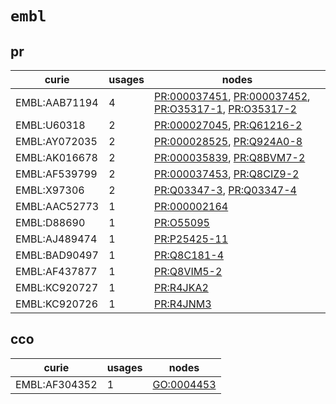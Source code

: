 # `embl`

## pr

| curie         |   usages | nodes                                                                                                                                                                                                                                          |
|---------------|----------|------------------------------------------------------------------------------------------------------------------------------------------------------------------------------------------------------------------------------------------------|
| EMBL:AAB71194 |        4 | [PR:000037451](http://purl.obolibrary.org/obo/PR_000037451), [PR:000037452](http://purl.obolibrary.org/obo/PR_000037452), [PR:O35317-1](http://purl.obolibrary.org/obo/PR_O35317-1), [PR:O35317-2](http://purl.obolibrary.org/obo/PR_O35317-2) |
| EMBL:U60318   |        2 | [PR:000027045](http://purl.obolibrary.org/obo/PR_000027045), [PR:Q61216-2](http://purl.obolibrary.org/obo/PR_Q61216-2)                                                                                                                         |
| EMBL:AY072035 |        2 | [PR:000028525](http://purl.obolibrary.org/obo/PR_000028525), [PR:Q924A0-8](http://purl.obolibrary.org/obo/PR_Q924A0-8)                                                                                                                         |
| EMBL:AK016678 |        2 | [PR:000035839](http://purl.obolibrary.org/obo/PR_000035839), [PR:Q8BVM7-2](http://purl.obolibrary.org/obo/PR_Q8BVM7-2)                                                                                                                         |
| EMBL:AF539799 |        2 | [PR:000037453](http://purl.obolibrary.org/obo/PR_000037453), [PR:Q8CIZ9-2](http://purl.obolibrary.org/obo/PR_Q8CIZ9-2)                                                                                                                         |
| EMBL:X97306   |        2 | [PR:Q03347-3](http://purl.obolibrary.org/obo/PR_Q03347-3), [PR:Q03347-4](http://purl.obolibrary.org/obo/PR_Q03347-4)                                                                                                                           |
| EMBL:AAC52773 |        1 | [PR:000002164](http://purl.obolibrary.org/obo/PR_000002164)                                                                                                                                                                                    |
| EMBL:D88690   |        1 | [PR:O55095](http://purl.obolibrary.org/obo/PR_O55095)                                                                                                                                                                                          |
| EMBL:AJ489474 |        1 | [PR:P25425-11](http://purl.obolibrary.org/obo/PR_P25425-11)                                                                                                                                                                                    |
| EMBL:BAD90497 |        1 | [PR:Q8C181-4](http://purl.obolibrary.org/obo/PR_Q8C181-4)                                                                                                                                                                                      |
| EMBL:AF437877 |        1 | [PR:Q8VIM5-2](http://purl.obolibrary.org/obo/PR_Q8VIM5-2)                                                                                                                                                                                      |
| EMBL:KC920727 |        1 | [PR:R4JKA2](http://purl.obolibrary.org/obo/PR_R4JKA2)                                                                                                                                                                                          |
| EMBL:KC920726 |        1 | [PR:R4JNM3](http://purl.obolibrary.org/obo/PR_R4JNM3)                                                                                                                                                                                          |

## cco

| curie         |   usages | nodes                                                   |
|---------------|----------|---------------------------------------------------------|
| EMBL:AF304352 |        1 | [GO:0004453](http://purl.obolibrary.org/obo/GO_0004453) |

